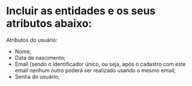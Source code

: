 # Incluir as entidades e os seus atributos abaixo:


Atributos do usuário:
- Nome;
- Data de nascimento;
- Email (sendo o identificador único, ou seja, após o cadastro com este email nenhum outro poderá ser realizado usando o mesmo email;
- Senha do usuário;
